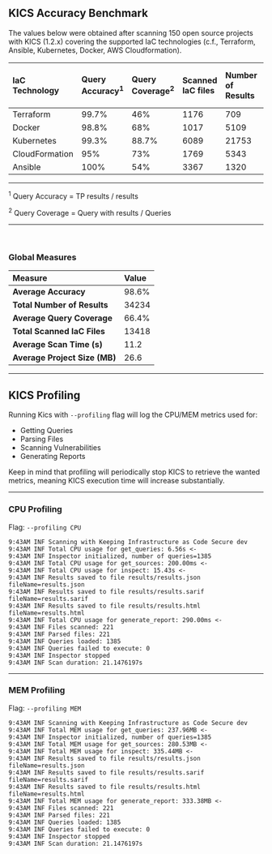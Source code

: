 ## KICS Accuracy Benchmark

The values below were obtained after scanning 150 open source projects with KICS (1.2.x) covering
the supported IaC technologies (c.f., Terraform, Ansible, Kubernetes, Docker, AWS Cloudformation).


| IaC Technology    | Query Accuracy<sup>1</sup>    | Query Coverage<sup>2</sup> | Scanned IaC files | Number of Results | Average Scan Time (s) | Average Project Size (MB) |
| :---              | :---     | :---    | :--- | :---     | :---| :---  |
| Terraform         | 99.7%    | 46%     | 1176 | 709      | 6.6  | 33.4 |
| Docker            | 98.8%    | 68%     | 1017 | 5109     | 11   | 0.7  |
| Kubernetes        | 99.3%    | 88.7%   | 6089 | 21753    | 7    | 90   |
| CloudFormation    | 95%      | 73%     | 1769 | 5343     | 10.2 | 4.8  |
| Ansible           | 100%     | 54%     | 3367 | 1320     | 23.3 | 4.1  |

---

<sup>1</sup> Query Accuracy = TP results / results

<sup>2</sup> Query Coverage = Query with results / Queries

---

<br/>

### Global Measures

|Measure                        | Value  |
| :---                          | :---   |
| **Average Accuracy**          | 98.6%  |
| **Total Number of Results**   | 34234  |
| **Average Query Coverage**    | 66.4%  |
| **Total Scanned IaC Files**   | 13418  |
| **Average Scan Time (s)**     | 11.2   |
| **Average Project Size (MB)** | 26.6   |

---
## KICS Profiling

Running Kics with `--profiling` flag will log the CPU/MEM metrics used for:

- Getting Queries
- Parsing Files
- Scanning Vulnerabilities
- Generating Reports

Keep in mind that profiling will periodically stop KICS to retrieve the wanted metrics, meaning KICS execution time will increase substantially.

---

### CPU Profiling

Flag: `--profiling CPU`

```text
9:43AM INF Scanning with Keeping Infrastructure as Code Secure dev
9:43AM INF Total CPU usage for get_queries: 6.56s <-
9:43AM INF Inspector initialized, number of queries=1385
9:43AM INF Total CPU usage for get_sources: 200.00ms <-
9:43AM INF Total CPU usage for inspect: 15.43s <-
9:43AM INF Results saved to file results/results.json fileName=results.json
9:43AM INF Results saved to file results/results.sarif fileName=results.sarif
9:43AM INF Results saved to file results/results.html fileName=results.html
9:43AM INF Total CPU usage for generate_report: 290.00ms <-
9:43AM INF Files scanned: 221
9:43AM INF Parsed files: 221
9:43AM INF Queries loaded: 1385
9:43AM INF Queries failed to execute: 0
9:43AM INF Inspector stopped
9:43AM INF Scan duration: 21.1476197s
```

---

### MEM Profiling

Flag: `--profiling MEM`

```text
9:43AM INF Scanning with Keeping Infrastructure as Code Secure dev
9:43AM INF Total MEM usage for get_queries: 237.96MB <-
9:43AM INF Inspector initialized, number of queries=1385
9:43AM INF Total MEM usage for get_sources: 280.53MB <-
9:43AM INF Total MEM usage for inspect: 335.44MB <-
9:43AM INF Results saved to file results/results.json fileName=results.json
9:43AM INF Results saved to file results/results.sarif fileName=results.sarif
9:43AM INF Results saved to file results/results.html fileName=results.html
9:43AM INF Total MEM usage for generate_report: 333.38MB <-
9:43AM INF Files scanned: 221
9:43AM INF Parsed files: 221
9:43AM INF Queries loaded: 1385
9:43AM INF Queries failed to execute: 0
9:43AM INF Inspector stopped
9:43AM INF Scan duration: 21.1476197s
```
